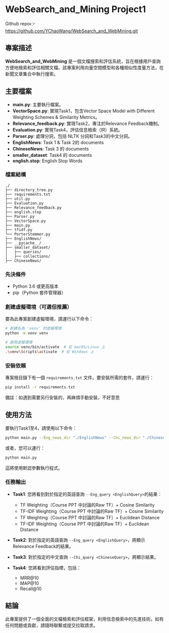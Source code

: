 # WebSearch_and_Mining Project1
Github repo👉<https://github.com/YChaoWang/WebSearch_and_WebMining.git>

## 專案描述
**WebSearch_and_WebMining** 是一個文檔搜索和評估系統，旨在根據用戶查詢方便地檢索和評估相關文檔。該專案利用向量空間模型和各種相似性度量方法，在新聞文章集合中執行搜索。

## 主要檔案
- **main.py**: 主要執行檔案。
- **VectorSpace.py**: 實現Task1，包含Vector Space Model with Different Weighting Schemes & Similarity Metrics。
- **Relevance_feedback.py**: 實現Task2，專注於Relevance Feedback機制。
- **Evaluation.py**: 實現Task4，評估信息檢索（IR）系統。
- **Parser.py**: 處理分詞，包括 NLTK 分詞和Task3的中文分詞。
- **EnglishNews**: Task 1 & Task 2的 documents
- **ChineseNews**: Task 3 的 documents
- **smaller_dataset**: Task4 的 documents
- **english.stop**: English Stop Words
### 檔案結構
```
./
├── directory_tree.py
├── requirements.txt
├── util.py
├── Evaluation.py
├── Relevance_feedback.py
├── english.stop
├── Parser.py
├── VectorSpace.py
├── main.py
├── tfidf.py
└── PorterStemmer.py
├── EnglishNews/
├── __pycache__/
├── smaller_dataset/
│   ├── queries/
│   ├── collections/
├── ChineseNews/
```

### 先決條件
- Python 3.6 或更高版本
- pip（Python 套件管理器）

### 創建虛擬環境（可選但推薦）
要為此專案創建虛擬環境，請運行以下命令：

```bash
# 創建名為 'venv' 的虛擬環境
python -m venv venv

# 啟用虛擬環境
source venv/bin/activate  # 在 macOS/Linux 上
.\venv\Scripts\activate  # 在 Windows 上
````


### 安裝依賴
專案根目錄下有一個 `requirements.txt` 文件。要安裝所需的套件，請運行：

````bash
pip install -r requirements.txt
````
備註：如遇到需要另行安裝的，再麻煩手動安裝，不好意思


## 使用方法
要執行Task1至4，請使用以下命令：

````bash
python main.py --Eng_news_dir "./EnglishNews" --Chi_news_dir "./ChineseNews" --Eng_query "Typhoon Taiwan war" --Chi_query "資安 遊戲" --base_path "./smaller_dataset"
````


或者，您可以運行：

````bash
python main.py
````


這將使用默認參數執行程式。

### 任務輸出
- **Task1**: 您將看到對於指定的英語查詢 `--Eng_query <EnglishQuery>`的結果：
  - TF Weighting（Course PPT 中討論的Raw TF）+ Cosine Similarity
  - TF-IDF Weighting（Course PPT 中討論的Raw TF）+ Cosine Similarity
  - TF Weighting（Course PPT 中討論的Raw TF）+ Euclidean Distance
  - TF-IDF Weighting（Course PPT 中討論的Raw TF）+ Euclidean Distance

- **Task2**: 對於指定的英語查詢 `--Eng_query <EnglishQuery>`，將顯示Relevance Feedback的結果。

- **Task3**: 對於指定的中文查詢 `--Chi_query <ChineseQuery>`，將顯示結果。

- **Task4**: 您將看到評估指標，包括：
  - MRR@10
  - MAP@10
  - Recall@10

## 結論
此專案提供了一個全面的文檔檢索和評估框架，利用信息檢索中的先進技術。如有任何問題或貢獻，請隨時聯繫或提交拉取請求。
